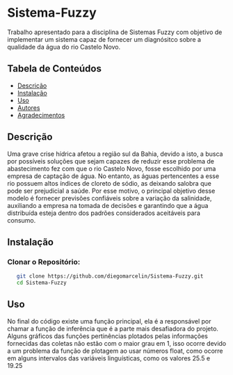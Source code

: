 # Sistema-Fuzzy
Trabalho apresentado para a disciplina de Sistemas Fuzzy com objetivo de implementar um sistema capaz de fornecer um diagnósitco sobre a qualidade da água do rio Castelo Novo.
## Tabela de Conteúdos 
- [Descrição](#descrição)
- [Instalação](#instalação)
- [Uso](#uso)
- [Autores](#autores) 
- [Agradecimentos](#agradecimentos)
  
## Descrição
Uma grave crise hídrica afetou a região sul da Bahia, devido a isto, a busca por possíveis soluções que sejam capazes de reduzir esse problema de abastecimento fez com
que o rio Castelo Novo, fosse escolhido por uma empresa de captação de água. No entanto, as águas pertencentes a esse rio possuem altos índices de cloreto de sódio, as deixando
salobra que pode ser prejudicial a saúde. Por esse motivo, o principal objetivo desse modelo é fornecer previsões confiáveis sobre a variação da salinidade, auxiliando a empresa na tomada de decisões e garantindo que a água distribuída esteja dentro dos padrões considerados aceitáveis para consumo.

## Instalação
### Clonar o Repositório: 
  ```bash
     git clone https://github.com/diegomarcelin/Sistema-Fuzzy.git
     cd Sistema-Fuzzy
  ```
## Uso
No final do código existe uma função principal, ela é a responsável por chamar a função de inferência que é a parte mais desafiadora do projeto. Alguns gráficos das funções pertinências plotados pelas informações fornecidas das coletas não estão com o maior grau em 1, isso ocorre devido a um problema da função de plotagem ao usar números float, como ocorre em alguns intervalos das variáveis linguísticas, como os valores 25.5 e 19.25



